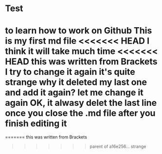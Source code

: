 Test
====

to learn how to work on Github
This is my first md file
<<<<<<< HEAD
I think it will take much time
<<<<<<< HEAD
this was written from Brackets
I try to change it again
it's quite strange
why it deleted my last one and add it again?
let me change it again
OK, it alwasy delet the last line once you close the .md file after you finish editing it
====
=======
this was written from Brackets
>>>>>>> parent of a16e256... strange
